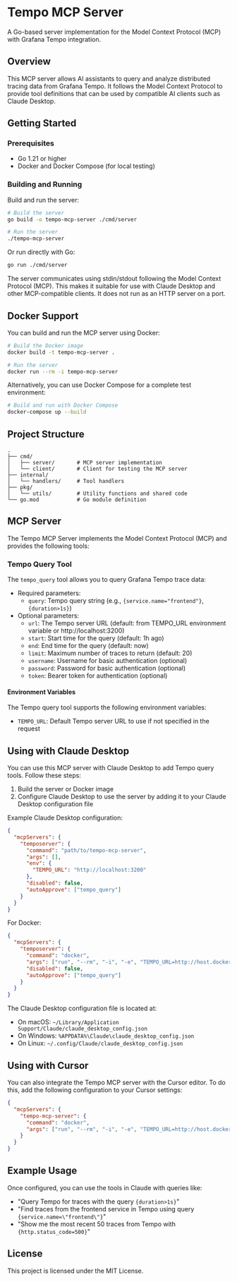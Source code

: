 # Tempo MCP Server

A Go-based server implementation for the Model Context Protocol (MCP) with Grafana Tempo integration.

## Overview

This MCP server allows AI assistants to query and analyze distributed tracing data from Grafana Tempo. It follows the Model Context Protocol to provide tool definitions that can be used by compatible AI clients such as Claude Desktop.

## Getting Started

### Prerequisites

* Go 1.21 or higher
* Docker and Docker Compose (for local testing)

### Building and Running

Build and run the server:

```bash
# Build the server
go build -o tempo-mcp-server ./cmd/server

# Run the server
./tempo-mcp-server
```

Or run directly with Go:

```bash
go run ./cmd/server
```

The server communicates using stdin/stdout following the Model Context Protocol (MCP). This makes it suitable for use with Claude Desktop and other MCP-compatible clients. It does not run as an HTTP server on a port.

## Docker Support

You can build and run the MCP server using Docker:

```bash
# Build the Docker image
docker build -t tempo-mcp-server .

# Run the server
docker run --rm -i tempo-mcp-server
```

Alternatively, you can use Docker Compose for a complete test environment:

```bash
# Build and run with Docker Compose
docker-compose up --build
```

## Project Structure

```
.
├── cmd/
│   ├── server/       # MCP server implementation
│   └── client/       # Client for testing the MCP server
├── internal/
│   └── handlers/     # Tool handlers
├── pkg/
│   └── utils/        # Utility functions and shared code
└── go.mod            # Go module definition
```

## MCP Server

The Tempo MCP Server implements the Model Context Protocol (MCP) and provides the following tools:

### Tempo Query Tool

The `tempo_query` tool allows you to query Grafana Tempo trace data:

* Required parameters:
  * `query`: Tempo query string (e.g., `{service.name="frontend"}`, `{duration>1s}`)
* Optional parameters:
  * `url`: The Tempo server URL (default: from TEMPO_URL environment variable or http://localhost:3200)
  * `start`: Start time for the query (default: 1h ago)
  * `end`: End time for the query (default: now)
  * `limit`: Maximum number of traces to return (default: 20)
  * `username`: Username for basic authentication (optional)
  * `password`: Password for basic authentication (optional)
  * `token`: Bearer token for authentication (optional)

#### Environment Variables

The Tempo query tool supports the following environment variables:

* `TEMPO_URL`: Default Tempo server URL to use if not specified in the request

## Using with Claude Desktop

You can use this MCP server with Claude Desktop to add Tempo query tools. Follow these steps:

1. Build the server or Docker image
2. Configure Claude Desktop to use the server by adding it to your Claude Desktop configuration file

Example Claude Desktop configuration:

```json
{
  "mcpServers": {
    "temposerver": {
      "command": "path/to/tempo-mcp-server",
      "args": [],
      "env": {
        "TEMPO_URL": "http://localhost:3200"
      },
      "disabled": false,
      "autoApprove": ["tempo_query"]
    }
  }
}
```

For Docker:

```json
{
  "mcpServers": {
    "temposerver": {
      "command": "docker",
      "args": ["run", "--rm", "-i", "-e", "TEMPO_URL=http://host.docker.internal:3200", "tempo-mcp-server"],
      "disabled": false,
      "autoApprove": ["tempo_query"]
    }
  }
}
```

The Claude Desktop configuration file is located at:
* On macOS: `~/Library/Application Support/Claude/claude_desktop_config.json`
* On Windows: `%APPDATA%\Claude\claude_desktop_config.json`
* On Linux: `~/.config/Claude/claude_desktop_config.json`

## Using with Cursor

You can also integrate the Tempo MCP server with the Cursor editor. To do this, add the following configuration to your Cursor settings:

```json
{
  "mcpServers": {
    "tempo-mcp-server": {
      "command": "docker",
      "args": ["run", "--rm", "-i", "-e", "TEMPO_URL=http://host.docker.internal:3200", "tempo-mcp-server:latest"]
    }
  }
}
```

## Example Usage

Once configured, you can use the tools in Claude with queries like:

* "Query Tempo for traces with the query `{duration>1s}`"
* "Find traces from the frontend service in Tempo using query `{service.name=\"frontend\"}`"
* "Show me the most recent 50 traces from Tempo with `{http.status_code=500}`"

## License

This project is licensed under the MIT License. 